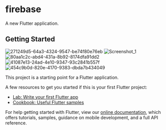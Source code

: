 # firebase

A new Flutter application.

## Getting Started
![271249d5-64a3-4324-9547-be74f80e76eb](https://user-images.githubusercontent.com/72139490/103278349-1696f200-49ed-11eb-985e-088cfca0fa98.jpg)
![Screenshot_1](https://user-images.githubusercontent.com/72139490/103278351-17c81f00-49ed-11eb-8731-e1afe366a3ff.png)
![80aa1c2c-abd4-431a-8b92-8174dfa91dd2](https://user-images.githubusercontent.com/72139490/103278353-18f94c00-49ed-11eb-8ff5-004099aa7a54.jpg)
![41087e13-24ad-4e10-9347-93c2841b557f](https://user-images.githubusercontent.com/72139490/103278355-1991e280-49ed-11eb-98d7-0ef909a586bb.jpg)
![454c9b0d-820e-4170-9383-dbda7b434049](https://user-images.githubusercontent.com/72139490/103278357-1a2a7900-49ed-11eb-9f51-8ed79bccddaa.jpg)

This project is a starting point for a Flutter application.

A few resources to get you started if this is your first Flutter project:

- [Lab: Write your first Flutter app](https://flutter.dev/docs/get-started/codelab)
- [Cookbook: Useful Flutter samples](https://flutter.dev/docs/cookbook)

For help getting started with Flutter, view our
[online documentation](https://flutter.dev/docs), which offers tutorials,
samples, guidance on mobile development, and a full API reference.
